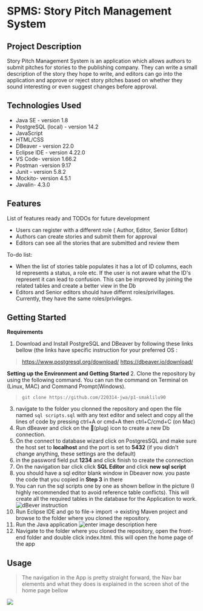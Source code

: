 # SPMS: Story Pitch Management System

## Project Description

Story Pitch Management System is an application which allows authors to submit pitches for stories to the publishing company. They can write a small description of the story they hope to write, and editors can go into the application and approve or reject story pitches based on whether they sound interesting or even suggest changes before approval.

## Technologies Used

* Java SE - version 1.8
* PostgreSQL (local) - version 14.2
* JavaScript 
* HTML/CSS
* DBeaver - version 22.0
* Eclipse IDE - version 4.22.0
* VS Code- version 1.66.2
* Postman -version 9.17
* Junit - version 5.8.2
* Mockito- version 4.5.1
* Javalin- 4.3.0

## Features

List of features ready and TODOs for future development
* Users can register with a different role ( Author, Editor, Senior Editor) 
* Authors can create stories and submit them for approval 
* Editors can see all the stories that are submitted and review them 


To-do list:
* When the list of stories table populates it has a lot of ID columns, each Id represents a status, a role etc. If the user is not aware what the ID's represent it can lead to confusion. This can be improved by joining the related tables and create a better view in the Db 
* Editors and Senior editors should have differnt roles/privillages. Currently, they have the same roles/privileges.  

## Getting Started
   
**Requirements**
1. Download and Install PostgreSQL and DBeaver by following these links bellow (the links have specific instruction for your preferred OS  : 
  > https://www.postgresql.org/download/
  > https://dbeaver.io/download/
 
**Setting up the Environment and Getting Started**
2. Clone the repository by using the following command. You can run the command on  Terminal on (Linux, MAC) and Command Prompt(Windows). 
> `git clone https://github.com/220314-jwa/p1-smaklilu90`
3. navigate to the folder you clonned the repository and open the file named `sql scripts.sql` with any text editor and select and copy all the lines of code by pressing ctrl+A or cmd+A then ctrl+C/cmd+C (on Mac)  
4. Run dBeaver and click on the 🔌(plug) icon to create a new Db connection. 
5. On the connect to database wizard click on PostgresSQL and make sure the host set to **localhost** and the port is set to **5432** (if you didn't change anything, these settings are the default) 
6. in the password field put **1234** and click finish to create the connection 
7. On the navigation bar click click **SQL Editor** and click **new sql script**
8. you should have a sql editor blank  window in Dbeaver now. you paste the code that you copied in **Step 3** in there 
9. You can run the sql scripts one by one as shown bellow in the picture (I highly recommended that to avoid reference table conflicts). This will create all the required tables in the database for the Application to work. 
 ![dBever instruction](https://i.ibb.co/Dw7Tm1T/dbeaver.png)
10. Run Eclipse IDE and go to file-> import -> existing Maven project and browse to the folder where you cloned the repository. 
11.  Run the Java application
![enter image description here](https://i.ibb.co/Q8cjXqx/eclipse.png)
12. Navigate to the folder where you cloned the repository, open the front-end folder and double click index.html. this will open the home page of the app 
## Usage

> The navigation in the App is pretty straight forward, the Nav bar elements and what they does is explained in the screen shot of the home page bellow 

![](https://i.ibb.co/ydFCpxj/home-page.png)


